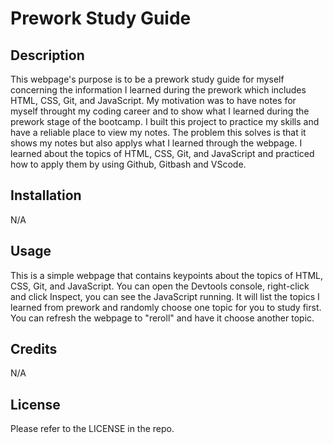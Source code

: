 # Prework Study Guide

## Description

This webpage's purpose is to be a prework study guide for myself concerning the information I learned during the prework which includes HTML, CSS, Git, and JavaScript. My motivation was to have notes for myself throught my coding career and to show what I learned during the prework stage of the bootcamp. I built this project to practice my skills and have a reliable place to view my notes. The problem this solves is that it shows my notes but also applys what I learned through the webpage. I learned about the topics of HTML, CSS, Git, and JavaScript and practiced how to apply them by using Github, Gitbash and VScode.


## Installation

N/A

## Usage

This is a simple webpage that contains keypoints about the topics of HTML, CSS, Git, and JavaScript. You can open the Devtools console, right-click and click Inspect, you can see the JavaScript running. It will list the topics I learned from prework and randomly choose one topic for you to study first. You can refresh the webpage to "reroll" and have it choose another topic.

## Credits

N/A

## License

Please refer to the LICENSE in the repo.
